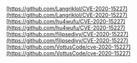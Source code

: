 [https://github.com/Langriklol/CVE-2020-15227](https://github.com/Langriklol/CVE-2020-15227)
[https://github.com/hu4wufu/CVE-2020-15227](https://github.com/hu4wufu/CVE-2020-15227)
[https://github.com/filipsedivy/CVE-2020-15227](https://github.com/filipsedivy/CVE-2020-15227)
[https://github.com/VottusCode/cve-2020-15227](https://github.com/VottusCode/cve-2020-15227)
